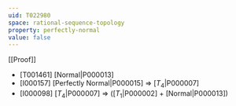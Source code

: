 ```yaml
---
uid: T022980
space: rational-sequence-topology
property: perfectly-normal
value: false
---
```

[[Proof]]

* [T001461] [Normal|P000013]
* [I000157] [Perfectly Normal|P000015] => [$T_4$|P000007]
* [I000098] [$T_4$|P000007] => ([$T_1$|P000002] + [Normal|P000013])

